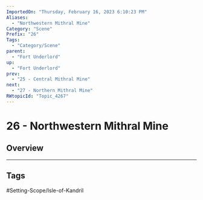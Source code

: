 ```yaml
---
ImportedOn: "Thursday, February 16, 2023 6:10:23 PM"
Aliases:
  - "Northwestern Mithral Mine"
Category: "Scene"
Prefix: "26"
Tags:
  - "Category/Scene"
parent:
  - "Fort Underlord"
up:
  - "Fort Underlord"
prev:
  - "25 - Central Mithral Mine"
next:
  - "27 - Northern Mithral Mine"
RWtopicId: "Topic_4267"
---
```

# 26 - Northwestern Mithral Mine
## Overview

---
## Tags
#Setting-Scope/Isle-of-Kandril

